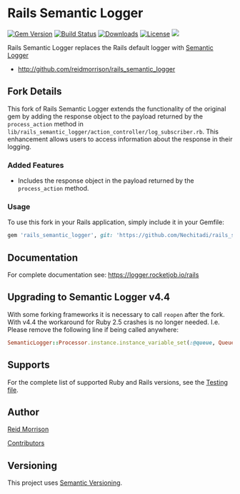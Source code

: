 # Rails Semantic Logger
[![Gem Version](https://img.shields.io/gem/v/rails_semantic_logger.svg)](https://rubygems.org/gems/rails_semantic_logger) [![Build Status](https://github.com/reidmorrison/rails_semantic_logger/workflows/build/badge.svg)](https://github.com/reidmorrison/rails_semantic_logger/actions?query=workflow%3Abuild) [![Downloads](https://img.shields.io/gem/dt/rails_semantic_logger.svg)](https://rubygems.org/gems/rails_semantic_logger) [![License](https://img.shields.io/badge/license-Apache%202.0-brightgreen.svg)](http://opensource.org/licenses/Apache-2.0) ![](https://img.shields.io/badge/status-Production%20Ready-blue.svg)

Rails Semantic Logger replaces the Rails default logger with [Semantic Logger](https://logger.rocketjob.io/)

* http://github.com/reidmorrison/rails_semantic_logger

## Fork Details

This fork of Rails Semantic Logger extends the functionality of the original gem by adding the response object to the payload returned by the `process_action` method in `lib/rails_semantic_logger/action_controller/log_subscriber.rb`. This enhancement allows users to access information about the response in their logging.

### Added Features

- Includes the response object in the payload returned by the `process_action` method.

### Usage

To use this fork in your Rails application, simply include it in your Gemfile:

```ruby
gem 'rails_semantic_logger', git: 'https://github.com/Nechitadi/rails_semantic_logger.git'
```

## Documentation

For complete documentation see: https://logger.rocketjob.io/rails

## Upgrading to Semantic Logger v4.4

With some forking frameworks it is necessary to call `reopen` after the fork. With v4.4 the
workaround for Ruby 2.5 crashes is no longer needed. 
I.e. Please remove the following line if being called anywhere:

~~~ruby
SemanticLogger::Processor.instance.instance_variable_set(:@queue, Queue.new)
~~~

## Supports

For the complete list of supported Ruby and Rails versions, see the [Testing file](https://github.com/reidmorrison/rails_semantic_logger/blob/master/.github/workflows/ci.yml).

## Author

[Reid Morrison](https://github.com/reidmorrison)

[Contributors](https://github.com/reidmorrison/rails_semantic_logger/graphs/contributors)

## Versioning

This project uses [Semantic Versioning](http://semver.org/).

